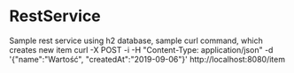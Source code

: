 # RestService
Sample rest service using h2 database, sample curl command, which creates new item
curl -X POST -i -H "Content-Type: application/json" -d '{"name":"Wartość", "createdAt":"2019-09-06"}' http://localhost:8080/item
